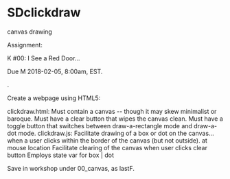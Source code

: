 # SDclickdraw
canvas drawing 

Assignment: 

K #00: I See a Red Door...

Due M 2018-02-05, 8:00am, EST.

.

Create a webpage using HTML5:

clickdraw.html:
Must contain a canvas -- though it may skew minimalist or baroque.
Must have a clear button that wipes the canvas clean.
Must have a toggle button that switches between draw-a-rectangle mode and draw-a-dot 
mode.
clickdraw.js:
Facilitate drawing of a box or dot on the canvas...
when a user clicks within the border of the canvas (but not outside).
at mouse location
Facilitate clearing of the canvas when user clicks clear button
Employs state var for box | dot

Save in workshop under 00_canvas, as lastF.
